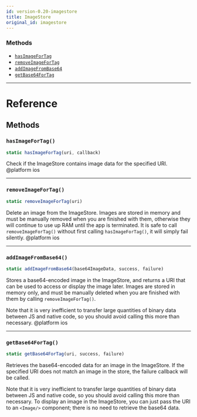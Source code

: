 ```yaml
---
id: version-0.20-imagestore
title: ImageStore
original_id: imagestore
---
```




### Methods

- [`hasImageForTag`](imagestore.md#hasimagefortag)
- [`removeImageForTag`](imagestore.md#removeimagefortag)
- [`addImageFromBase64`](imagestore.md#addimagefrombase64)
- [`getBase64ForTag`](imagestore.md#getbase64fortag)




---

# Reference

## Methods

### `hasImageForTag()`

```javascript
static hasImageForTag(uri, callback)
```


Check if the ImageStore contains image data for the specified URI.
@platform ios




---

### `removeImageForTag()`

```javascript
static removeImageForTag(uri)
```


Delete an image from the ImageStore. Images are stored in memory and
must be manually removed when you are finished with them, otherwise they
will continue to use up RAM until the app is terminated. It is safe to
call `removeImageForTag()` without first calling `hasImageForTag()`, it
will simply fail silently.
@platform ios




---

### `addImageFromBase64()`

```javascript
static addImageFromBase64(base64ImageData, success, failure)
```


Stores a base64-encoded image in the ImageStore, and returns a URI that
can be used to access or display the image later. Images are stored in
memory only, and must be manually deleted when you are finished with
them by calling `removeImageForTag()`.

Note that it is very inefficient to transfer large quantities of binary
data between JS and native code, so you should avoid calling this more
than necessary.
@platform ios




---

### `getBase64ForTag()`

```javascript
static getBase64ForTag(uri, success, failure)
```


Retrieves the base64-encoded data for an image in the ImageStore. If the
specified URI does not match an image in the store, the failure callback
will be called.

Note that it is very inefficient to transfer large quantities of binary
data between JS and native code, so you should avoid calling this more
than necessary. To display an image in the ImageStore, you can just pass
the URI to an `<Image/>` component; there is no need to retrieve the
base64 data.




